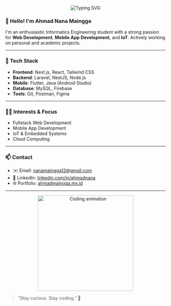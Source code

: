 <p align="center">
  <img src="https://readme-typing-svg.herokuapp.com?font=Fira+Code&duration=3000&pause=1000&color=00BFFF&center=true&vCenter=true&multiline=true&width=435&height=80&lines=Hi%2C+I'm+Ahmad+Nana+Maingga;Web+%7C+Mobile+%7C+IoT+Enthusiast" alt="Typing SVG" />
</p>

### 👋 Hello! I'm Ahmad Nana Maingga

I'm an enthusiastic Informatics Engineering student with a strong passion for **Web Development**, **Mobile App Development**, and **IoT**. Actively working on personal and academic projects.

---

### 🚀 Tech Stack

- **Frontend**: Next.js, React, Tailwind CSS  
- **Backend**: Laravel, NestJS, Node.js  
- **Mobile**: Flutter, Java (Android Studio)  
- **Database**: MySQL, Firebase  
- **Tools**: Git, Postman, Figma

---

### 🧑‍💻 Interests & Focus

- Fullstack Web Development  
- Mobile App Development  
- IoT & Embedded Systems  
- Cloud Computing

---

### 📫 Contact

- ✉️ Email: nanamaingga12@gmail.com  
- 💼 LinkedIn: [linkedin.com/in/ahmadnana](https://www.linkedin.com/in/ahmad-nana-maingga-b4a82021b/)  
- 🌐 Portfolio: [ahmadmaingga.my.id](https://ahmadmaingga.my.id)

---

<p align="center">
  <img src="https://media.giphy.com/media/qgQUggAC3Pfv687qPC/giphy.gif" width="300" alt="Coding animation" />
</p>

> “Stay curious. Stay coding.” 🚀

